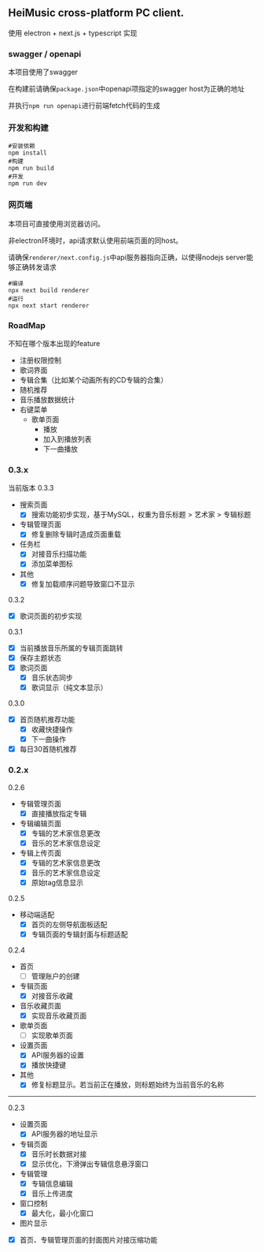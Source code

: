 HeiMusic cross-platform PC client.
---

使用 electron + next.js + typescript 实现

### swagger / openapi
本项目使用了swagger

在构建前请确保`package.json`中openapi项指定的swagger host为正确的地址

并执行`npm run openapi`进行前端fetch代码的生成

### 开发和构建

```
#安装依赖
npm install
#构建
npm run build
#开发
npm run dev
```

### 网页端

本项目可直接使用浏览器访问。

非electron环境时，api请求默认使用前端页面的同host。

请确保`renderer/next.config.js`中api服务器指向正确，以使得nodejs server能够正确转发请求

```
#编译
npx next build renderer
#运行
npx next start renderer
```

### RoadMap

不知在哪个版本出现的feature

- 注册权限控制
- 歌词界面
- 专辑合集（比如某个动画所有的CD专辑的合集）
- 随机推荐
- 音乐播放数据统计
- 右键菜单
  - 歌单页面
    - 播放
    - 加入到播放列表
    - 下一曲播放


### 0.3.x

当前版本
0.3.3
 - 搜索页面
   - [x] 搜索功能初步实现，基于MySQL，权重为音乐标题 > 艺术家 > 专辑标题
 - 专辑管理页面
   - [x] 修复删除专辑时造成页面重载
 - 任务栏
   - [x] 对接音乐扫描功能
   - [x] 添加菜单图标
 - 其他
   - [x] 修复加载顺序问题导致窗口不显示

0.3.2
 - [x] 歌词页面的初步实现

0.3.1
  - [x] 当前播放音乐所属的专辑页面跳转
  - [x] 保存主题状态
  - [x] 歌词页面
    - [x] 音乐状态同步
    - [x] 歌词显示（纯文本显示）

0.3.0
  - [x] 首页随机推荐功能
    - [x] 收藏快捷操作
    - [x] 下一曲操作
  - [x] 每日30首随机推荐

### 0.2.x

0.2.6
  - 专辑管理页面
    - [x] 直接播放指定专辑
  - 专辑编辑页面
    - [x] 专辑的艺术家信息更改
    - [x] 音乐的艺术家信息设定
  - 专辑上传页面
    - [x] 专辑的艺术家信息更改
    - [x] 音乐的艺术家信息设定
    - [x] 原始tag信息显示 

0.2.5
- 移动端适配
  - [x] 首页的左侧导航面板适配
  - [x] 专辑页面的专辑封面与标题适配

0.2.4

- 首页
  - [ ] 管理账户的创建
- 专辑页面
  - [x] 对接音乐收藏
- 音乐收藏页面
  - [x] 实现音乐收藏页面
- 歌单页面
  - [ ] 实现歌单页面
- 设置页面
  - [x] API服务器的设置
  - [x] 播放快捷键
- 其他
  - [x] 修复标题显示。若当前正在播放，则标题始终为当前音乐的名称
---

0.2.3 

- 设置页面
  - [x] API服务器的地址显示
- 专辑页面
  - [x] 音乐时长数据对接
  - [x] 显示优化，下滑弹出专辑信息悬浮窗口
- 专辑管理
  - [x] 专辑信息编辑
  - [x] 音乐上传进度
- 窗口控制
  - [x] 最大化，最小化窗口
- 图片显示
- [x] 首页、专辑管理页面的封面图片对接压缩功能